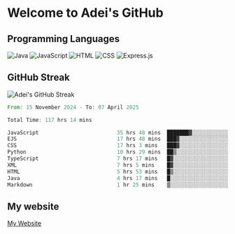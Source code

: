 # Welcome to Adei's GitHub

## Programming Languages
![Java](https://img.shields.io/badge/Java-007396?style=flat-square&logo=java&logoColor=white)
![JavaScript](https://img.shields.io/badge/JavaScript-F7DF1E?style=flat-square&logo=javascript&logoColor=black)
![HTML](https://img.shields.io/badge/HTML-E34F26?style=flat-square&logo=html5&logoColor=white)
![CSS](https://img.shields.io/badge/CSS-1572B6?style=flat-square&logo=css3&logoColor=white)
![Express.js](https://img.shields.io/badge/Express.js-000000?style=flat-square&logo=express&logoColor=white)


## GitHub Streak
![Adei's GitHub Streak](https://github-readme-streak-stats.herokuapp.com/?user=AdeiTamayo&hide_border=true)

<!--START_SECTION:waka-->

```rust
From: 15 November 2024 - To: 07 April 2025

Total Time: 117 hrs 14 mins

JavaScript                         35 hrs 48 mins  ███████▓░░░░░░░░░░░░░░░░░   30.28 %
EJS                                17 hrs 48 mins  ███▓░░░░░░░░░░░░░░░░░░░░░   15.06 %
CSS                                17 hrs 3 mins   ███▓░░░░░░░░░░░░░░░░░░░░░   14.43 %
Python                             10 hrs 29 mins  ██▒░░░░░░░░░░░░░░░░░░░░░░   08.87 %
TypeScript                         7 hrs 17 mins   █▓░░░░░░░░░░░░░░░░░░░░░░░   06.16 %
XML                                7 hrs 5 mins    █▓░░░░░░░░░░░░░░░░░░░░░░░   06.00 %
HTML                               5 hrs 53 mins   █▒░░░░░░░░░░░░░░░░░░░░░░░   04.99 %
Java                               4 hrs 17 mins   █░░░░░░░░░░░░░░░░░░░░░░░░   03.63 %
Markdown                           1 hr 25 mins    ▒░░░░░░░░░░░░░░░░░░░░░░░░   01.20 %
```

<!--END_SECTION:waka-->

## My website
[My Website](https://adei.eus)


